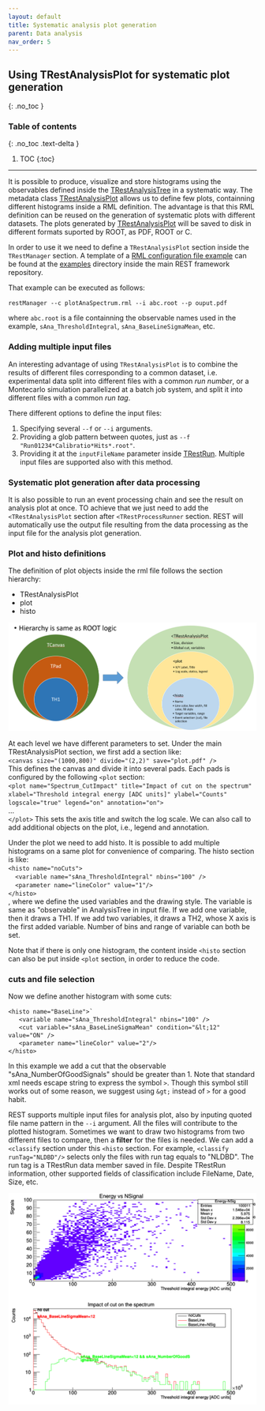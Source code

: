 ```yaml
---
layout: default
title: Systematic analysis plot generation
parent: Data analysis
nav_order: 5
---
```


## Using TRestAnalysisPlot for systematic plot generation
{: .no_toc }

### Table of contents
{: .no_toc .text-delta }

1. TOC
{:toc}

---

It is possible to produce, visualize and store histograms using the observables defined inside the [TRestAnalysisTree](https://sultan.unizar.es/rest/classTRestAnalysisTree.html) in a systematic way.
 The metadata class [TRestAnalysisPlot](https://sultan.unizar.es/rest/classTRestAnalysisPlot.html) allows us to define few plots, containning different histograms inside a RML definition. The advantage is that this RML definition can be reused on the generation of systematic plots with different datasets. The plots generated by [TRestAnalysisPlot](https://sultan.unizar.es/rest/classTRestAnalysisPlot.html) will be saved to disk in different formats suported by ROOT, as PDF, ROOT or C.

In order to use it we need to define a `TRestAnalysisPlot` section inside the `TRestManager` section. A template of a [RML configuration file example](https://github.com/rest-for-physics/framework/blob/master/examples/plotAnaSpectrum.rml) can be found at the [examples](https://github.com/rest-for-physics/framework/blob/master/examples/) directory inside the main REST framework repository.

That example can be executed as follows:
```
restManager --c plotAnaSpectrum.rml --i abc.root --p ouput.pdf
```

where `abc.root` is a file containning the observable names used in the example, `sAna_ThresholdIntegral`, `sAna_BaseLineSigmaMean`, etc.

### Adding multiple input files

An interesting advantage of using `TRestAnalysisPlot` is to combine the results of different files corresponding to a common dataset, i.e. experimental data split into different files with a common *run number*, or a Montecarlo simulation parallelized at a batch job system, and split it into different files with a common *run tag*.

There different options to define the input files:

1. Specifying several `--f` or `--i` arguments.
2. Providing a glob pattern between quotes, just as `--f "Run01234*Calibratio*Hits*.root"`.
3. Providing it at the `inputFileName` parameter inside [TRestRun](https://sultan.unizar.es/rest/classTRestRun.html). Multiple input files are supported also with this method.

### Systematic plot generation after data processing

It is also possible to run an event processing chain and see the result on analysis plot at once. TO achieve that we just need to add the `<TRestAnalysisPlot` section after `<TRestProcessRunner` section. REST will automatically use the output file resulting from the data processing as the input file for the analysis plot generation.

### Plot and histo definitions

The definition of plot objects inside the rml file follows the section hierarchy:

* TRestAnalysisPlot
* plot
* histo

![alt](assets/images/plot_hierarchy.png)

At each level we have different parameters to set. Under the main TRestAnalysisPlot section, we first add 
a section like:  
`<canvas size="(1000,800)" divide="(2,2)" save="plot.pdf" />`  
This defines the canvas and divide it into several pads. Each pads is configured by the following `<plot` 
section:  
`<plot name="Spectrum_CutImpact" title="Impact of cut on the spectrum" xlabel="Threshold integral energy [ADC units]" ylabel="Counts" logscale="true" legend="on" annotation="on">`  
...  
`</plot>`
This sets the axis title and switch the log scale. We can also call to add additional objects on the plot,
i.e., legend and annotation.

Under the plot we need to add histo. It is possible to add multiple histograms on a same plot for 
convenience of comparing. The histo section is like:  
`<histo name="noCuts">`  
&emsp;`<variable name="sAna_ThresholdIntegral" nbins="100" />`   
&emsp;`<parameter name="lineColor" value="1"/>`  
`</histo>`  
, where we define the used variables and the drawing style. The variable is same as "observable" in
AnalysisTree in input file. If we add one variable, then it draws a TH1. If we add two variables, 
it draws a TH2, whose X axis is the first added variable. Number of bins and range of variable can 
both be set.

Note that if there is only one histogram, the content inside `<histo` section can also be put inside 
`<plot` section, in order to reduce the code.

### cuts and file selection

Now we define another histogram with some cuts:  
```
<histo name="BaseLine">`
   <variable name="sAna_ThresholdIntegral" nbins="100" />
   <cut variable="sAna_BaseLineSigmaMean" condition="&lt;12" value="ON" />
   <parameter name="lineColor" value="2"/>
</histo>
```

In this example we add a cut that the observable "sAna_NumberOfGoodSignals" should be greater than 1. 
Note that standard xml needs escape string to express the symbol `>`. Though this symbol still works 
out of some reason, we suggest using `&gt;` instead of `>` for a good habit.

REST supports multiple input files for analysis plot, also by inputing quoted file name pattern in the `--i` 
argument. All the files will contribute to the plotted histogram. Sometimes we want to draw two histograms 
from two different files to compare, then a **filter** for the files is needed. We can add a `<classify`
section under this `<histo` section. For example, `<classify runTag="NLDBD"/>` selects only the files 
with run tag equals to "NLDBD". The run tag is a TRestRun data member saved in file. Despite TRestRun 
information, other supported fields of classification include FileName, Date, Size, etc.

![alt](../assets/images/plot.png)

